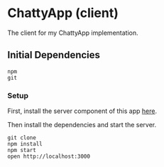 # ChattyApp (client)

The client for my ChattyApp implementation.

## Initial Dependencies

```
npm
git
```

### Setup

First, install the server component of this app [here](https://github.com/grey275/chatty_server).

Then install the dependencies and start the server.

```
git clone
npm install
npm start
open http://localhost:3000
```
